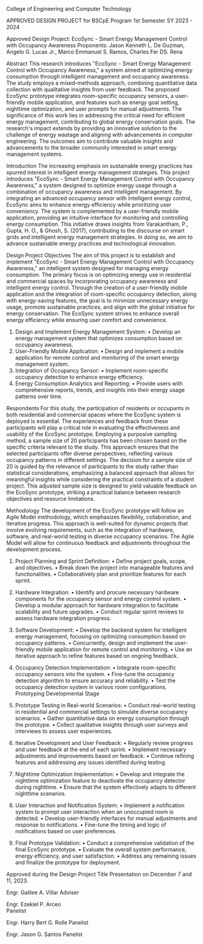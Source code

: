 College of Engineering and Computer Technology


APPROVED DESIGN PROJECT for BSCpE Program
1st Semester SY 2023 - 2024

Approved Design Project: EcoSync - Smart Energy Management Control with Occupancy Awareness
Proponents:  Jason Kenneth L. De Guzman, Angelo G. Lucas Jr., Marco Emmanuel S. Ramos, Charles Fer DS. Rena

Abstract
This research introduces "EcoSync - Smart Energy Management Control with Occupancy Awareness," a system aimed at optimizing energy consumption through intelligent management and occupancy awareness. The study employs a mixed-methods approach, combining quantitative data collection with qualitative insights from user feedback. The proposed EcoSync prototype integrates room-specific occupancy sensors, a user-friendly mobile application, and features such as energy goal setting, nighttime optimization, and user prompts for manual adjustments.
The significance of this work lies in addressing the critical need for efficient energy management, contributing to global energy conservation goals. The research's impact extends by providing an innovative solution to the challenge of energy wastage and aligning with advancements in computer engineering. The outcomes aim to contribute valuable insights and advancements to the broader community interested in smart energy management systems.

Introduction 
The increasing emphasis on sustainable energy practices has spurred interest in intelligent energy management strategies. This project introduces "EcoSync - Smart Energy Management Control with Occupancy Awareness," a system designed to optimize energy usage through a combination of occupancy awareness and intelligent management. By integrating an advanced occupancy sensor with intelligent energy control, EcoSync aims to enhance energy efficiency while prioritizing user conveniency. 
The system is complemented by a user-friendly mobile application, providing an intuitive interface for monitoring and controlling energy consumption. This initiative draws insights from Varakantham, P., Gupta, H. O., & Ghosh, S. (2017), contributing to the discourse on smart grids and intelligent energy management strategies. In doing so, we aim to advance sustainable energy practices and technological innovation.



Design Project Objectives
The aim of this project is to establish and implement "EcoSync - Smart Energy Management Control with Occupancy Awareness," an intelligent system designed for managing energy consumption. The primary focus is on optimizing energy use in residential and commercial spaces by incorporating occupancy awareness and intelligent energy control. Through the creation of a user-friendly mobile application and the integration of room-specific occupancy detection, along with energy-saving features, the goal is to minimize unnecessary energy usage, promote sustainable practices, and align with the global initiative for energy conservation. The EcoSync system strives to enhance overall energy efficiency while ensuring user comfort and convenience.
1.	Design and Implement Energy Management System:
•	Develop an energy management system that optimizes consumption based on occupancy awareness.
2.	User-Friendly Mobile Application:
•	Design and implement a mobile application for remote control and monitoring of the smart energy management system.
3.	Integration of Occupancy Sensor:
•	Implement room-specific occupancy detection to enhance energy efficiency.
4.	Energy Consumption Analytics and Reporting:
•	Provide users with comprehensive reports, trends, and insights into their energy usage patterns over time.

Respondents
For this study, the participation of residents or occupants in both residential and commercial spaces where the EcoSync system is deployed is essential. The experiences and feedback from these participants will play a critical role in evaluating the effectiveness and usability of the EcoSync prototype. Employing a purposive sampling method, a sample size of 20 participants has been chosen based on the specific criteria relevant to the study. This approach ensures that the selected participants offer diverse perspectives, reflecting various occupancy patterns in different settings. The decision for a sample size of 20 is guided by the relevance of participants to the study rather than statistical considerations, emphasizing a balanced approach that allows for meaningful insights while considering the practical constraints of a student project. This adjusted sample size is designed to yield valuable feedback on the EcoSync prototype, striking a practical balance between research objectives and resource limitations.






Methodology
The development of the EcoSync prototype will follow an Agile Model methodology, which emphasizes flexibility, collaboration, and iterative progress. This approach is well-suited for dynamic projects that involve evolving requirements, such as the integration of hardware, software, and real-world testing in diverse occupancy scenarios. The Agile Model will allow for continuous feedback and adjustments throughout the development process.
1.	Project Planning and Sprint Definition:
•	Define project goals, scope, and objectives.
•	Break down the project into manageable features and functionalities.
•	Collaboratively plan and prioritize features for each sprint.
2.	Hardware Integration:
•	Identify and procure necessary hardware components for the occupancy sensor and energy control system.
•	Develop a modular approach for hardware integration to facilitate scalability and future upgrades.
•	Conduct regular sprint reviews to assess hardware integration progress.
3.	Software Development:
•	Develop the backend system for intelligent energy management, focusing on optimizing consumption based on occupancy patterns.
•	Concurrently, design and implement the user-friendly mobile application for remote control and monitoring.
•	Use an iterative approach to refine features based on ongoing feedback.
4.	Occupancy Detection Implementation:
•	Integrate room-specific occupancy sensors into the system.
•	Fine-tune the occupancy detection algorithm to ensure accuracy and reliability.
•	Test the occupancy detection system in various room configurations.
Prototyping 
Developmental Stage 
1.	Prototype Testing in Real-world Scenarios:
•	Conduct real-world testing in residential and commercial settings to simulate diverse occupancy scenarios.
•	Gather quantitative data on energy consumption through the prototype.
•	Collect qualitative insights through user surveys and interviews to assess user experiences.




2.	Iterative Development and User Feedback:
•	Regularly review progress and user feedback at the end of each sprint.
•	Implement necessary adjustments and improvements based on feedback.
•	Continue refining features and addressing any issues identified during testing.
3.	Nighttime Optimization Implementation:
•	Develop and integrate the nighttime optimization feature to deactivate the occupancy detector during nighttime.
•	Ensure that the system effectively adapts to different nighttime scenarios.
4.	User Interaction and Notification System:
•	Implement a notification system to prompt user interaction when an unoccupied room is detected.
•	Develop user-friendly interfaces for manual adjustments and response to notifications.
•	Fine-tune the timing and logic of notifications based on user preferences.
5.	Final Prototype Validation:
•	Conduct a comprehensive validation of the final EcoSync prototype.
•	Evaluate the overall system performance, energy efficiency, and user satisfaction.
•	Address any remaining issues and finalize the prototype for deployment.


Approved during the Design Project Title Presentation on December 7 and 11, 2023.

Engr. Galilee A. Villar	
Adviser



Engr. Ezekiel P. Arceo		
Panelist				

Engr. Harry Bert G. Rolle
Panelist

Engr. Jason G. Santos
Panelist


